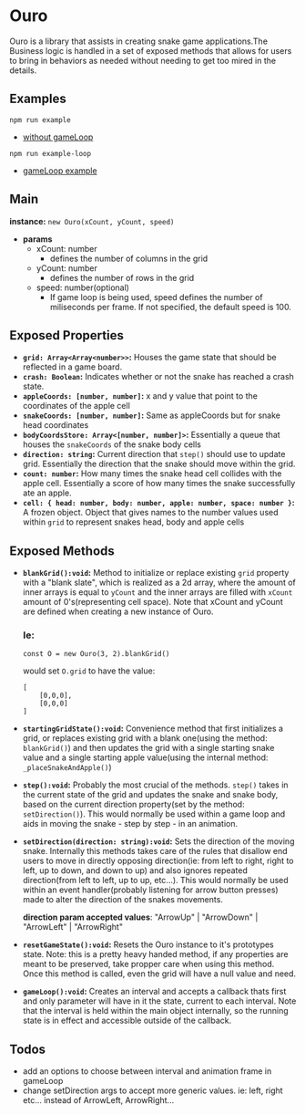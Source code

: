 # Ouro

Ouro is a library that assists in creating snake game applications.The Business logic is handled in a set of exposed methods that allows for users to bring in behaviors as needed without needing to get too mired in the details.


## Examples
`npm run example`
* [without gameLoop](../example)

`npm run example-loop`
* [gameLoop example](../example)


## Main
**instance:** `new Ouro(xCount, yCount, speed)`
* **params**
    * xCount: number
        * defines the number of columns in the grid
    * yCount: number
        * defines the number of rows in the grid
    * speed: number(optional)
        * If game loop is being used, speed defines the number of miliseconds per frame. If not specified, the default speed is 100.


## Exposed Properties

* **`grid: Array<Array<number>>`:** Houses the game state that should be reflected in a game board.
* **`crash: Boolean`:** Indicates whether or not the snake has reached a crash state. 
* **`appleCoords: [number, number]`:** x and y value that point to the coordinates of the apple cell
* **`snakeCoords: [number, number]`:** Same as appleCoords but for snake head coordinates
* **`bodyCoordsStore: Array<[number, number]>`:** Essentially a queue that houses the `snakeCoords` of the snake body cells
* **`direction: string`:** Current direction that `step()` should use to update grid. Essentially the direction that the snake should move within the grid.
* **`count: number`:** How many times the snake head cell collides with the apple cell. Essentially a score of how many times the snake successfully ate an apple.
* **`cell: { head: number, body: number, apple: number, space: number }`:** A frozen object. Object that gives names to the number values used within `grid` to represent snakes head, body and apple cells


<!--
    this.grid = null
    this.crash = false
    this.snakeCoords = null
    this.appleCoords = null
    this.bodyCoordsStore = []
    this.direction = null
    this.count = 0
    this.cell = cell
-->




## Exposed Methods

* **`blankGrid():void`:** Method to initialize or replace existing `grid` property with a "blank slate", which is realized as a 2d array, where the amount of inner arrays is equal to `yCount` and the inner arrays are filled with `xCount` amount of 0's(representing cell space). Note that xCount and yCount are defined when creating a new instance of Ouro.
    ### Ie:

    ```
    const O = new Ouro(3, 2).blankGrid()
    ```
    would set `O.grid` to have the value:
    ```
    [
        [0,0,0],
        [0,0,0]
    ]
    ```

* **`startingGridState():void`:** Convenience method that first initializes a grid, or replaces existing grid with a blank one(using the method: `blankGrid()`) and then updates the grid with a single starting snake value and a single starting apple value(using the internal method: `_placeSnakeAndApple()`)

* **`step():void`:** Probably the most crucial of the methods. `step()` takes in the current state of the grid and updates the snake and snake body, based on the current direction property(set by the method: `setDirection()`). This would normally be used within a game loop and aids in moving the snake - step by step - in an animation.

* **`setDirection(direction: string):void`:** Sets the direction of the moving snake. Internally this methods takes care of the rules that disallow end users to move in directly opposing direction(ie: from left to right, right to left, up to down, and down to up) and also ignores repeated direction(from left to left, up to up, etc...). This would normally be used within an event handler(probably listening for arrow button presses) made to alter the direction of the snakes movements.

    **direction param accepted values**: "ArrowUp" | "ArrowDown" | "ArrowLeft" | "ArrowRight"

* **`resetGameState():void`:** Resets the Ouro instance to it's prototypes state. Note: this is a pretty heavy handed method, if any properties are meant to be preserved, take propper care when using this method. Once this method is called, even the grid will have a null value and need.

* **`gameLoop():void`:** Creates an interval and accepts a callback thats first and only parameter will have in it the state, current to each interval. Note that the interval is held within the main object internally, so the running state is in effect and accessible outside of the callback.
    



## Todos
- add an options to choose between interval and animation frame in gameLoop
- change setDirection args to accept more generic values. ie: left, right etc... instead of ArrowLeft, ArrowRight...



<!--
Game

----exposed
`startingGridState()`:void
`step()`:void
`resetGameState()`:void
`blankGrid()`:void
setDirection(string):void
`start()`:void
`stop()`:void
`killLoop()`:void

----internal
`_updateGrid()`:void
`_placeApple()`:void
`_updateSnakeBody()`:void
`_handleEatApple()`:void
`_ateItself()`:void
`_placeSnakeAndApple()`:void
-->
